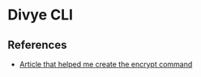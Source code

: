 # Divye CLI


## References

* [Article that helped me create the encrypt command ](https://bruinsslot.jp/post/golang-crypto/)